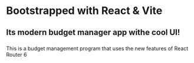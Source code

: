 # Bootstrapped with React & Vite

## Its modern budget manager app withe cool UI!

###
This is a budget management program that uses the new features of React Router 6

